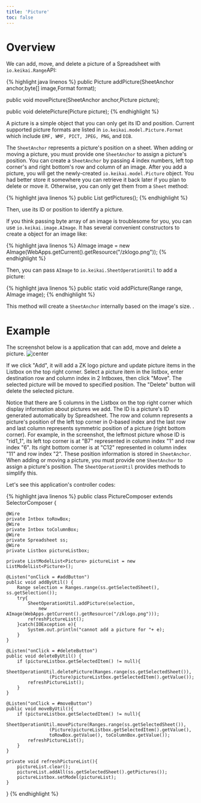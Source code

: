 ```yaml
---
title: 'Picture'
toc: false
---
```



# Overview

We can add, move, and delete a picture of a Spreadsheet with
`io.keikai.Range`API:

{% highlight java linenos %}
public Picture addPicture(SheetAnchor anchor,byte[] image,Format format);

public void movePicture(SheetAnchor anchor,Picture picture);

public void deletePicture(Picture picture);
{% endhighlight %}

A picture is a simple object that you can only get its ID and position.
Current supported picture formats are listed in
`io.keikai.model.Picture.Format`
which include `EMF, WMF, PICT, JPEG, PNG`, and `DIB`.

The `SheetAnchor` represents a picture's position on a sheet. 
When adding or moving a picture, you must provide one `SheetAnchor` to assign 
a picture's position. You can create a `SheetAnchor` by passing 4 index numbers, 
left top corner's and right bottom's row and column of an image. 
After you add a picture, you will get the newly-created `io.keikai.model.Picture` object. 
You had better store it somewhere you can retrieve it back later
if you plan to delete or move it. Otherwise, you can only get them from
a `Sheet` method:

{% highlight java linenos %}
    public List<Picture> getPictures();
{% endhighlight %}

Then, use its ID or position to identify a picture.

If you think passing byte array of an image is troublesome for you, you
can use `io.keikai.image.AImage`. It has several
convenient constructors to create a object for an image like:

{% highlight java linenos %}
AImage image = new AImage(WebApps.getCurrent().getResource("/zklogo.png"));
{% endhighlight %}

Then, you can pass `AImage` to
`io.keikai.SheetOperationUtil`
to add a picture:

{% highlight java linenos %}
    public static void addPicture(Range range, AImage image);
{% endhighlight %}

This method will create a `SheetAnchor` internally based on the image's
size. .

# Example

The screenshot below is a application that can add, move and delete a
picture. ![center]({{site.devref_image_folder}}/Zss-essentials-picture.png)

If we click "Add", it will add a ZK logo picture and update picture
items in the Listbox on the top right corner. Select a picture item in
the listbox, enter destination row and column index in 2 Intboxes, then
click "Move". The selected picture will be moved to specified position.
The "Delete" button will delete the selected picture.

Notice that there are 5 columns in the Listbox on the top right corner
which display information about pictures we add. The ID is a picture's
ID generated automatically by Spreadsheet. The row and column represents
a picture's position of the left top corner in 0-based index and the
last row and last column represents symmetric position of a picture
(right bottom corner). For example, in the screenshot, the leftmost
picture whose ID is "rid1\_1", its left top corner is at "B7"
represented in column index "1" and row index "6". Its right bottom
corner is at "C12" represented in column index "11" and row index "2".
These position information is stored in `SheetAnchor`. When adding or
moving a picture, you must provide one `SheetAnchor` to assign a
picture's position. The `SheetOperationUtil` provides methods to
simplify this.

Let's see this application's controller codes:

{% highlight java linenos %}
public class PictureComposer extends SelectorComposer<Component> {

    @Wire
    private Intbox toRowBox;
    @Wire
    private Intbox toColumnBox;
    @Wire
    private Spreadsheet ss;
    @Wire
    private Listbox pictureListbox;
    
    private ListModelList<Picture> pictureList = new ListModelList<Picture>();

    @Listen("onClick = #addButton")
    public void addByUtil() {
        Range selection = Ranges.range(ss.getSelectedSheet(), ss.getSelection());
        try{
            SheetOperationUtil.addPicture(selection,
                new AImage(WebApps.getCurrent().getResource("/zklogo.png")));
            refreshPictureList();
        }catch(IOException e){
            System.out.println("cannot add a picture for "+ e);
        }
    }
    
    @Listen("onClick = #deleteButton")
    public void deleteByUtil() {
        if (pictureListbox.getSelectedItem() != null){
            SheetOperationUtil.deletePicture(Ranges.range(ss.getSelectedSheet()),
                    (Picture)pictureListbox.getSelectedItem().getValue());
            refreshPictureList();
        }
    }
    
    @Listen("onClick = #moveButton")
    public void moveByUtil(){
        if (pictureListbox.getSelectedItem() != null){
            SheetOperationUtil.movePicture(Ranges.range(ss.getSelectedSheet()),
                    (Picture)pictureListbox.getSelectedItem().getValue(),
                    toRowBox.getValue(), toColumnBox.getValue());
            refreshPictureList();
        }
    }
    
    private void refreshPictureList(){
        pictureList.clear();
        pictureList.addAll(ss.getSelectedSheet().getPictures());
        pictureListbox.setModel(pictureList);
    }
}
{% endhighlight %}
